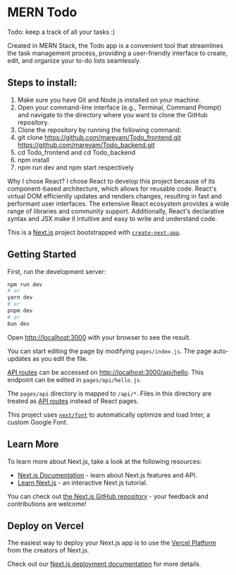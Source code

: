 # MERN Todo
Todo: keep a track of all your tasks :)


Created in MERN Stack, the Todo app is a convenient tool that streamlines the task management process, providing a user-friendly interface to create, edit, and organize your to-do lists seamlessly.

## Steps to install:
1. Make sure you have Git and Node.js installed on your machine.
2. Open your command-line interface (e.g., Terminal, Command Prompt) and navigate to the directory where you want to clone the GitHub repository.
3. Clone the repository by running the following command:
4.   git clone https://github.com/mareyam/Todo_frontend.git  https://github.com/mareyam/Todo_backend.git
5.   cd Todo_frontend and cd Todo_backend
6.   npm install
7.   npm run dev and npm start respectively

Why I chose React?
I chose React to develop this project because of its component-based architecture, which allows for reusable code. React's virtual DOM efficiently updates and renders changes, resulting in fast and performant user interfaces. The extensive React ecosystem provides a wide range of libraries and community support. Additionally, React's declarative syntax and JSX make it intuitive and easy to write and understand code.


This is a [Next.js](https://nextjs.org/) project bootstrapped with [`create-next-app`](https://github.com/vercel/next.js/tree/canary/packages/create-next-app).

## Getting Started

First, run the development server:

```bash
npm run dev
# or
yarn dev
# or
pnpm dev
# or
bun dev
```

Open [http://localhost:3000](http://localhost:3000) with your browser to see the result.

You can start editing the page by modifying `pages/index.js`. The page auto-updates as you edit the file.

[API routes](https://nextjs.org/docs/api-routes/introduction) can be accessed on [http://localhost:3000/api/hello](http://localhost:3000/api/hello). This endpoint can be edited in `pages/api/hello.js`.

The `pages/api` directory is mapped to `/api/*`. Files in this directory are treated as [API routes](https://nextjs.org/docs/api-routes/introduction) instead of React pages.

This project uses [`next/font`](https://nextjs.org/docs/basic-features/font-optimization) to automatically optimize and load Inter, a custom Google Font.

## Learn More

To learn more about Next.js, take a look at the following resources:

- [Next.js Documentation](https://nextjs.org/docs) - learn about Next.js features and API.
- [Learn Next.js](https://nextjs.org/learn) - an interactive Next.js tutorial.

You can check out [the Next.js GitHub repository](https://github.com/vercel/next.js/) - your feedback and contributions are welcome!

## Deploy on Vercel

The easiest way to deploy your Next.js app is to use the [Vercel Platform](https://vercel.com/new?utm_medium=default-template&filter=next.js&utm_source=create-next-app&utm_campaign=create-next-app-readme) from the creators of Next.js.

Check out our [Next.js deployment documentation](https://nextjs.org/docs/deployment) for more details.
